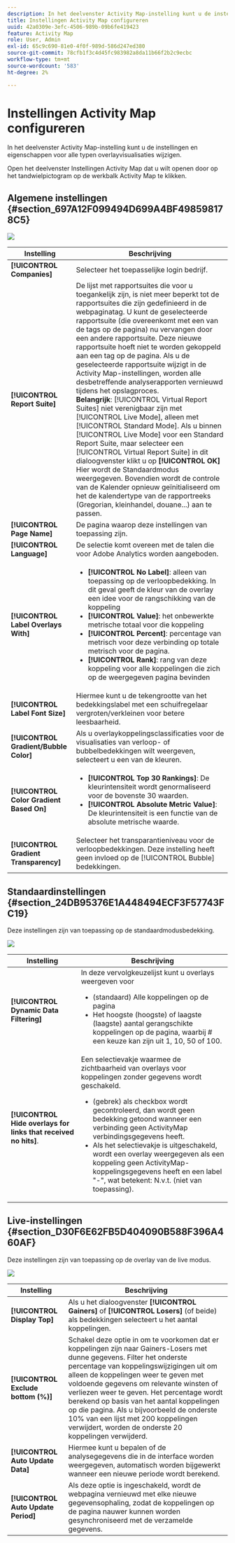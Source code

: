 ```yaml
---
description: In het deelvenster Activity Map-instelling kunt u de instellingen en eigenschappen voor alle typen overlayvisualisaties wijzigen.
title: Instellingen Activity Map configureren
uuid: 42a0309e-3efc-4506-989b-09b6fe419423
feature: Activity Map
role: User, Admin
exl-id: 65c9c690-81e0-4f0f-989d-586d247ed380
source-git-commit: 78cfb1f3c4d45fc983982a8da11b66f2b2c9ecbc
workflow-type: tm+mt
source-wordcount: '583'
ht-degree: 2%

---
```


# Instellingen Activity Map configureren

In het deelvenster Activity Map-instelling kunt u de instellingen en eigenschappen voor alle typen overlayvisualisaties wijzigen.

Open het deelvenster Instellingen Activity Map dat u wilt openen door op het tandwielpictogram op de werkbalk Activity Map te klikken.

## Algemene instellingen {#section_697A12F099494D699A4BF498598178C5}

![](assets/settings_other.png)

| Instelling | Beschrijving |
| --- | --- |
| **[!UICONTROL Companies]** | Selecteer het toepasselijke login bedrijf. |
| **[!UICONTROL Report Suite]** | De lijst met rapportsuites die voor u toegankelijk zijn, is niet meer beperkt tot de rapportsuites die zijn gedefinieerd in de webpaginatag. U kunt de geselecteerde rapportsuite (die overeenkomt met een van de tags op de pagina) nu vervangen door een andere rapportsuite. Deze nieuwe rapportsuite hoeft niet te worden gekoppeld aan een tag op de pagina. Als u de geselecteerde rapportsuite wijzigt in de Activity Map-instellingen, worden alle desbetreffende analyserapporten vernieuwd tijdens het opslagproces.<br>**Belangrijk**: [!UICONTROL Virtual Report Suites] niet verenigbaar zijn met [!UICONTROL Live Mode], alleen met [!UICONTROL Standard Mode]. Als u binnen [!UICONTROL Live Mode] voor een Standard Report Suite, maar selecteer een [!UICONTROL Virtual Report Suite] in dit dialoogvenster klikt u op **[!UICONTROL OK]** Hier wordt de Standaardmodus weergegeven. Bovendien wordt de controle van de Kalender opnieuw geïnitialiseerd om het de kalendertype van de rapportreeks (Gregorian, kleinhandel, douane...) aan te passen. |
| **[!UICONTROL Page Name]** | De pagina waarop deze instellingen van toepassing zijn. |
| **[!UICONTROL Language]** | De selectie komt overeen met de talen die voor Adobe Analytics worden aangeboden. |
| **[!UICONTROL Label Overlays With]** | <ul><li>**[!UICONTROL No Label]**: alleen van toepassing op de verloopbedekking. In dit geval geeft de kleur van de overlay een idee voor de rangschikking van de koppeling</li><li>**[!UICONTROL Value]**: het onbewerkte metrische totaal voor die koppeling</li><li>**[!UICONTROL Percent]**: percentage van metrisch voor deze verbinding op totale metrisch voor de pagina.</li><li>**[!UICONTROL Rank]**: rang van deze koppeling voor alle koppelingen die zich op de weergegeven pagina bevinden</li></ul> |
| **[!UICONTROL Label Font Size]** | Hiermee kunt u de tekengrootte van het bedekkingslabel met een schuifregelaar vergroten/verkleinen voor betere leesbaarheid. |
| **[!UICONTROL Gradient/Bubble Color]** | Als u overlaykoppelingsclassificaties voor de visualisaties van verloop- of bubbelbedekkingen wilt weergeven, selecteert u een van de kleuren. |
| **[!UICONTROL Color Gradient Based On]** | <ul><li>**[!UICONTROL Top 30 Rankings]**: De kleurintensiteit wordt genormaliseerd voor de bovenste 30 waarden.</li><li>**[!UICONTROL Absolute Metric Value]**: De kleurintensiteit is een functie van de absolute metrische waarde.</li></ul> |
| **[!UICONTROL Gradient Transparency]** | Selecteer het transparantieniveau voor de verloopbedekkingen. Deze instelling heeft geen invloed op de [!UICONTROL Bubble] bedekkingen. |

## Standaardinstellingen {#section_24DB95376E1A448494ECF3F57743FC19}

Deze instellingen zijn van toepassing op de standaardmodusbedekking.

![](assets/settings_standard.png)

| Instelling | Beschrijving |
| --- | --- |
| **[!UICONTROL Dynamic Data Filtering]** | In deze vervolgkeuzelijst kunt u overlays weergeven voor<ul><li>(standaard) Alle koppelingen op de pagina</li><li>Het hoogste (hoogste) of laagste (laagste) aantal gerangschikte koppelingen op de pagina, waarbij # een keuze kan zijn uit 1, 10, 50 of 100.</li></ul> |
| **[!UICONTROL Hide overlays for links that received no hits]**. | Een selectievakje waarmee de zichtbaarheid van overlays voor koppelingen zonder gegevens wordt geschakeld.<ul><li>(gebrek) als checkbox wordt gecontroleerd, dan wordt geen bedekking getoond wanneer een verbinding geen ActivityMap verbindingsgegevens heeft.</li><li>Als het selectievakje is uitgeschakeld, wordt een overlay weergegeven als een koppeling geen ActivityMap-koppelingsgegevens heeft en een label &quot;-&quot;, wat betekent: N.v.t. (niet van toepassing). |

## Live-instellingen {#section_D30F6E62FB5D404090B588F396A460AF}

Deze instellingen zijn van toepassing op de overlay van de live modus.

![](assets/settings_live.png)

| Instelling | Beschrijving |
|---|---|
| **[!UICONTROL Display Top]** | Als u het dialoogvenster **[!UICONTROL Gainers]** of **[!UICONTROL Losers]** (of beide) als bedekkingen selecteert u het aantal koppelingen. |
| **[!UICONTROL Exclude bottom (%)]** | Schakel deze optie in om te voorkomen dat er koppelingen zijn naar Gainers-Losers met dunne gegevens. Filter het onderste percentage van koppelingswijzigingen uit om alleen de koppelingen weer te geven met voldoende gegevens om relevante winsten of verliezen weer te geven. Het percentage wordt berekend op basis van het aantal koppelingen op die pagina. Als u bijvoorbeeld de onderste 10% van een lijst met 200 koppelingen verwijdert, worden de onderste 20 koppelingen verwijderd. |
| **[!UICONTROL Auto Update Data]** | Hiermee kunt u bepalen of de analysegegevens die in de interface worden weergegeven, automatisch worden bijgewerkt wanneer een nieuwe periode wordt berekend. |
| **[!UICONTROL Auto Update Period]** | Als deze optie is ingeschakeld, wordt de webpagina vernieuwd met elke nieuwe gegevensophaling, zodat de koppelingen op de pagina nauwer kunnen worden gesynchroniseerd met de verzamelde gegevens. |
